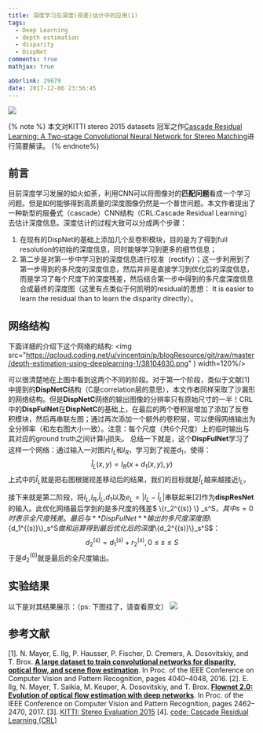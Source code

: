 ```yaml
---
title: 深度学习在深度(视差)估计中的应用(1)
tags:
  - Deep Learning
  - depth estimation
  - disparity
  - DispNet
comments: true
mathjax: true

abbrlink: 29679
date: 2017-12-06 23:56:45
---
```


<!--![Kitti](17-12-7/11107720.jpg)-->

![](https://qcloud.coding.net/u/vincentqin/p/blogResource/git/raw/master/depth-estimation-using-deeplearning-1/game-jaime.jpg)

{% note %}
本文对KITTI stereo 2015 datasets 冠军之作[Cascade Residual Learning: A Two-stage Convolutional Neural Network for Stereo Matching](http://openaccess.thecvf.com/content_ICCV_2017_workshops/papers/w17/Pang_Cascade_Residual_Learning_ICCV_2017_paper.pdf)进行简要解读。
{% endnote%}

<!--more-->

## 前言
目前深度学习发展的如火如荼，利用CNN可以将图像对的**匹配问题**看成一个学习问题。但是如何能够得到高质量的深度图像仍然是一个普世问题。本文作者提出了一种新型的层叠式（cascade）CNN结构（CRL:Cascade Residual Learning）去估计深度信息。深度估计的过程大致可以分成两个步骤：

1. 在现有的DispNet的基础上添加几个反卷积模块，目的是为了得到full resolution的初始的深度信息，同时能够学习到更多的细节信息；
2. 第二步是对第一步中学习到的深度信息进行校准（rectify）；这一步利用到了第一步得到的多尺度的深度信息，然后并非是直接学习到优化后的深度信息，而是学习了每个尺度下的深度残差，然后结合第一步中得到的多尺度深度信息合成最终的深度图（这里有点类似于何凯明的residual的思想： It is easier to learn the residual than to learn the disparity directly）。

## 网络结构
下面详细的介绍下这个网络的结构:
<img src="https://qcloud.coding.net/u/vincentqin/p/blogResource/git/raw/master/depth-estimation-using-deeplearning-1/38104630.png" ) width=120%/>

可以很清楚地在上图中看到这两个不同的阶段。对于第一个阶段，类似于文献[1]中提到的**DispNetC**结构（C是correlation层的意思），本文作者同样采取了沙漏形的网络结构。但是**DispNetC**网络的输出图像的分辨率只有原始尺寸的一半！CRL中的**DispFulNet**在**DispNetC**的基础上，在最后的两个卷积层增加了添加了反卷积模块，然后再串联左图；通过再次添加一个额外的卷积层，可以使得网络输出为全分辨率（和左右图大小一致）。注意：每个尺度（共6个尺度）上的临时输出与其对应的ground truth之间计算$l_1$损失。
总结一下就是，这个**DispFulNet**学习了这样一个网络：通过输入一对图片$I_L$和$I_R$，学习到了视差$d_1$，使得：
$$\tilde{I}_L(x,y)=I_R(x+d_1(x,y),y)$$
上式中的$\tilde{I}_L$就是把右图根据视差移动后的结果，我们的目标就是$\tilde{I}_L$越来越接近$I_L$。

接下来就是第二阶段，将$I_L$,$I_R$,$\tilde{I}_L$,$d_1$以及$e_L=|I_L-\tilde{I}_L|$串联起来[2]作为**dispResNet**的输入。此优化网络最后学到的是多尺度的残差$ \\{r_2^{(s)} \\} _s^S$，其中s=0时表示全尺度残差。最后与**DispFulNet**输出的多尺度深度图$\\{d_1^{(s)}\\}_s^S$做和运算得到最后优化后的深度$\\{d_2^{(s)}\\}_s^S$：
$$d_2^{(s)}=d_1^{(s)}+r_2^{(s)},0 \leq s \leq S$$
于是$d_2^{(0)}$就是最后的全尺度输出。

## 实验结果
以下是对其结果展示：（ps: 下图挂了，请查看原文）
![](https://qcloud.coding.net/u/vincentqin/p/blogResource/git/raw/master/depth-estimation-using-deeplearning-1/68873144.png)

## 参考文献

[1]. N. Mayer, E. Ilg, P. Hausser, P. Fischer, D. Cremers, A. Dosovitskiy, and T. Brox. [**A large dataset to train convolutional networks for disparity, optical flow, and scene flow estimation**](https://arxiv.org/abs/1512.02134). In Proc. of the IEEE Conference on Computer Vision and Pattern Recognition, pages 4040–4048, 2016.
[2]. E. Ilg, N. Mayer, T. Saikia, M. Keuper, A. Dosovitskiy, and T. Brox. [**Flownet 2.0: Evolution of optical flow estimation with deep networks**](https://arxiv.org/abs/1612.01925). In Proc. of the IEEE Conference on Computer Vision and Pattern Recognition, pages 2462–2470, 2017.
[3]. [KITTI: Stereo Evaluation 2015](http://www.cvlibs.net/datasets/kitti/eval_scene_flow.php?benchmark=stereo)
[4]. [code: Cascade Residual Learning (CRL)](https://github.com/Artifineuro/crl)




